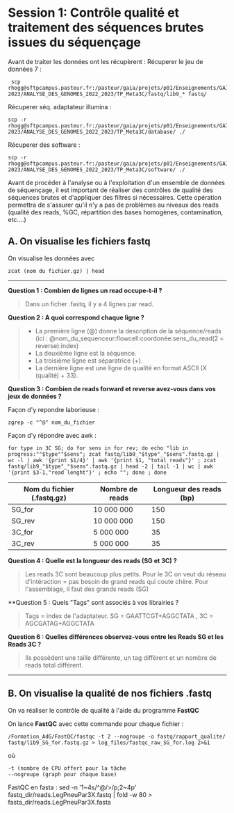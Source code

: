 # Session 1: Contrôle qualité et traitement des séquences brutes issues du séquençage

Avant de traiter les données ont les récupèrent :
  Récuperer le jeu de données 7 : 
 ```
  scp rhogg@sftpcampus.pasteur.fr:/pasteur/gaia/projets/p01/Enseignements/GAIA_ENSEIGNEMENTS/2022-2023/ANALYSE_DES_GENOMES_2022_2023/TP_Meta3C/fastq/lib9_* fastq/
   ```
  Récuperer séq. adaptateur illumina : 
   ```
  scp -r rhogg@sftpcampus.pasteur.fr:/pasteur/gaia/projets/p01/Enseignements/GAIA_ENSEIGNEMENTS/2022-2023/ANALYSE_DES_GENOMES_2022_2023/TP_Meta3C/database/ ./
   ```
  Récuperer des software : 
   ```
  scp -r rhogg@sftpcampus.pasteur.fr:/pasteur/gaia/projets/p01/Enseignements/GAIA_ENSEIGNEMENTS/2022-2023/ANALYSE_DES_GENOMES_2022_2023/TP_Meta3C/software/ ./
   ```

Avant de procéder à l'analyse ou à l'exploitation d'un ensemble de données de séquençage, il est important de réaliser des contrôles de qualité des séquences brutes et d'appliquer des filtres si nécessaires. Cette opération permettra de s'assurer qu'il n'y a pas de problèmes au niveaux des reads (qualité des reads, %GC, répartition des bases homogènes, contamination, etc....)

## A. On visualise les fichiers fastq

On visualise les données avec 
```
zcat (nom du fichier.gz) | head
```
-----------------------------------------------------------------------------------------------------------------------------------------------------------
**Question 1 : Combien de lignes un read occupe-t-il ?**

>Dans un ficher .fastq, il y a 4 lignes par read.

**Question 2 : A quoi correspond chaque ligne ?**
> * La première ligne (@) donne la description de la séquence/reads (ici : @nom_du_sequenceur:flowcell:coordonée:sens_du_read(2 = reverse):index)
> * La deuxième ligne est la séquence.
> * La troisième ligne est séparatrice (+).
> * La dernière ligne est une ligne de qualité en format ASCII (X (qualité) + 33).	
					
**Question 3 : Combien de reads forward et reverse avez-vous dans vos jeux de données ?**

Façon d'y repondre laborieuse :
```
zgrep -c "^@" nom_du_fichier
```
Façon d'y répondre avec awk :
```
for type in 3C SG; do for sens in for rev; do echo "lib in progress:""$type""$sens"; zcat fastq/lib9_"$type"_"$sens".fastq.gz | wc -l | awk '{print $1/4}' | awk '{print $1, "total reads"}' ; zcat fastq/lib9_"$type"_"$sens".fastq.gz | head -2 | tail -1 | wc | awk '{print $3-1,"read lenght"}' ; echo ""; done ; done 
```


|Nom du fichier (.fastq.gz) |Nombre de reads|Longueur des reads (bp)|
|--------|--------|--------|
|    SG_for    |    10 000 000   |    150    |
|    SG_rev    |    10 000 000     |    150    |
|    3C_for   |    5 000 000    |    35   |
|    3C_rev    |    5 000 000    |    35    |

**Question 4 : Quelle est la longueur des reads (SG et 3C) ?**

>Les reads 3C sont beaucoup plus petits. Pour le 3C on veut du réseau d'intéraction = pas besoin de grand reads qui coute chère. Pour l'assemblage, il faut des grands reads (SG)

**Question 5 : Quels "Tags" sont associés à vos librairies ?

>Tags = index de l'adaptateur. SG = GAATTCGT+AGGCTATA , 3C = AGCGATAG+AGGCTATA

**Question 6 : Quelles différences observez-vous entre les Reads SG et les Reads 3C ?**
			
>Ils possèdent une taille différente, un tag différent et un nombre de reads total différent.

-----------------------------------------------------------------------------------------------------------------------------------------------------------
## B. On visualise la qualité de nos fichiers .fastq
On va réaliser le contrôle de qualité à l'aide du programme **FastQC**

On lance **FastQC** avec cette commande pour chaque fichier : 
```
/Formation_AdG/FastQC/fastqc -t 2 --nogroupe -o fastq/rapport_qualite/ fastq/lib9_SG_for.fastq.gz > log_files/fastqc_raw_SG_for.log 2>&1
```
où 
```
-t (nombre de CPU offert pour la tâche 
--nogroupe (graph pour chaque base)
```

FastQC en fasta : sed -n '1~4s/^@/>/p;2~4p' fastq_dir/reads.LegPneuPar3X.fastq | fold -w 80 > fasta_dir/reads.LegPneuPar3X.fasta
